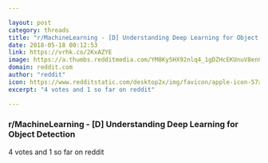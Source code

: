 ```yaml
---

layout: post
category: threads
title: "r/MachineLearning - [D] Understanding Deep Learning for Object Detection"
date: 2018-05-18 00:12:53
link: https://vrhk.co/2KxAZYE
image: https://a.thumbs.redditmedia.com/YM8Ky5HX92nlq4_1gDZHcEKUnuV8enCQrEQQ-jiUQ10.jpg
domain: reddit.com
author: "reddit"
icon: https://www.redditstatic.com/desktop2x/img/favicon/apple-icon-57x57.png
excerpt: "4 votes and 1 so far on reddit"

---
```


### r/MachineLearning - [D] Understanding Deep Learning for Object Detection

4 votes and 1 so far on reddit